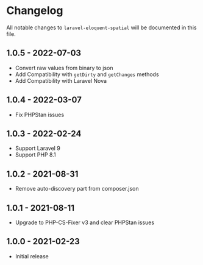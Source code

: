 # Changelog

All notable changes to `laravel-eloquent-spatial` will be documented in this file.

## 1.0.5 - 2022-07-03

- Convert raw values from binary to json
- Add Compatibility with `getDirty` and `getChanges` methods
- Add Compatibility with Laravel Nova

## 1.0.4 - 2022-03-07

- Fix PHPStan issues

## 1.0.3 - 2022-02-24

- Support Laravel 9
- Support PHP 8.1

## 1.0.2 - 2021-08-31

- Remove auto-discovery part from composer.json

## 1.0.1 - 2021-08-11

- Upgrade to PHP-CS-Fixer v3 and clear PHPStan issues  

## 1.0.0 - 2021-02-23

- Initial release
